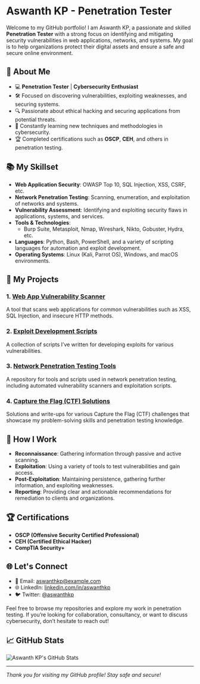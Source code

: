 # Aswanth KP - Penetration Tester

Welcome to my GitHub portfolio! I am Aswanth KP, a passionate and skilled **Penetration Tester** with a strong focus on identifying and mitigating security vulnerabilities in web applications, networks, and systems. My goal is to help organizations protect their digital assets and ensure a safe and secure online environment.

## 🚀 About Me

- 💻 **Penetration Tester** | **Cybersecurity Enthusiast**  
- 🛠️ Focused on discovering vulnerabilities, exploiting weaknesses, and securing systems.
- 🔍 Passionate about ethical hacking and securing applications from potential threats.
- 🧠 Constantly learning new techniques and methodologies in cybersecurity.
- 🏆 Completed certifications such as **OSCP**, **CEH**, and others in penetration testing.

## 📚 My Skillset

- **Web Application Security**: OWASP Top 10, SQL Injection, XSS, CSRF, etc.
- **Network Penetration Testing**: Scanning, enumeration, and exploitation of networks and systems.
- **Vulnerability Assessment**: Identifying and exploiting security flaws in applications, systems, and services.
- **Tools & Technologies**: 
  - Burp Suite, Metasploit, Nmap, Wireshark, Nikto, Gobuster, Hydra, etc.
- **Languages**: Python, Bash, PowerShell, and a variety of scripting languages for automation and exploit development.
- **Operating Systems**: Linux (Kali, Parrot OS), Windows, and macOS environments.

## 🔐 My Projects

### 1. **[Web App Vulnerability Scanner](https://github.com/aswanthkp/web-app-scanner)**
A tool that scans web applications for common vulnerabilities such as XSS, SQL Injection, and insecure HTTP methods.

### 2. **[Exploit Development Scripts](https://github.com/aswanthkp/exploit-dev-scripts)**
A collection of scripts I’ve written for developing exploits for various vulnerabilities.

### 3. **[Network Penetration Testing Tools](https://github.com/aswanthkp/network-pen-testing)**
A repository for tools and scripts used in network penetration testing, including automated vulnerability scanners and exploitation scripts.

### 4. **[Capture the Flag (CTF) Solutions](https://github.com/aswanthkp/ctf-solutions)**
Solutions and write-ups for various Capture the Flag (CTF) challenges that showcase my problem-solving skills and penetration testing knowledge.

## 🔧 How I Work

- **Reconnaissance**: Gathering information through passive and active scanning.
- **Exploitation**: Using a variety of tools to test vulnerabilities and gain access.
- **Post-Exploitation**: Maintaining persistence, gathering further information, and exploiting weaknesses.
- **Reporting**: Providing clear and actionable recommendations for remediation to clients and organizations.

## 🏆 Certifications

- **OSCP (Offensive Security Certified Professional)**
- **CEH (Certified Ethical Hacker)**
- **CompTIA Security+**

## 🌐 Let's Connect

- 📧 Email: [aswanthkp@example.com](mailto:aswanthkp@example.com)
- 🌐 LinkedIn: [linkedin.com/in/aswanthkp](https://www.linkedin.com/in/aswanthkp/)
- 🐦 Twitter: [@aswanthkp](https://twitter.com/aswanthkp)

Feel free to browse my repositories and explore my work in penetration testing. If you’re looking for collaboration, consultancy, or want to discuss cybersecurity, don’t hesitate to reach out!

## 📈 GitHub Stats

![Aswanth KP's GitHub Stats](https://github-readme-stats.vercel.app/api?username=aswanthkp&show_icons=true&hide_title=true&hide=prs)

---

*Thank you for visiting my GitHub profile! Stay safe and secure!*

